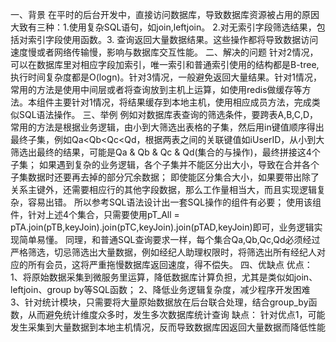 一、背景
在平时的后台开发中，直接访问数据库，导致数据库资源被占用的原因大致有三种：1.使用复杂SQL语句，如join,leftjoin。 2.对无索引字段筛选结果，包括对索引字段使用函数。3. 查询返回大量数据结果。这些操作都将导致数据访问速度慢或者网络传输慢，影响与数据库交互性能。
二、解决的问题
针对2情况，可以在数据库里对相应字段加索引，唯一索引和普通索引使用的结构都是B-tree,执行时间复杂度都是O(logn)。针对3情况，一般避免返回大量结果。针对1情况，常用的方法是使用中间层或者将查询放到主机上运算，如使用redis做缓存等方法。本组件主要针对1情况，将结果缓存到本地主机，使用相应成员方法，完成类似SQL语法操作。
三、举例
例如对数据库表查询的筛选条件，要跨表A,B,C,D，常用的方法是根据业务逻辑，由小到大筛选出表格的子集，然后用in键值顺序得出最终子集，例如Qa<Qb<Qc<Qd，根据两表之间的关联键值如iUserID，从小到大筛选出最终的结果，可能是Qa & Qb & Qc & Qd(集合的与操作)，最终拼接这4个子集；
如果遇到复杂的业务逻辑，各个子集并不能区分出大小，导致在合并各个子集数据时还要再去掉的部分冗余数据；
即使能区分集合大小，如果要带出除了关系主键外，还需要相应行的其他字段数据，那么工作量相当大，而且实现逻辑复杂，容易出错。
所以参考SQL语法设计出一套SQL操作的组件有必要；
使用该组件，针对上述4个集合，只需要使用pT_All = pTA.join(pTB,keyJoin).join(pTC,keyJoin).join(pTAD,keyJoin)即可，业务逻辑实现简单易懂。
同理，和普通SQL查询要求一样，每个集合Qa,Qb,Qc,Qd必须经过严格筛选，切忌筛选出大量数据，例如经纪人助理权限时，将筛选出所有经纪人对应的所有会员，这将严重拖慢数据库返回速度，得不偿失。
四、优缺点
优点：
1、将原始数据采集到微服务里运算，降低数据库计算负担，尤其是类似如join、leftjoin、group by等SQL函数；
2、降低业务逻辑复杂度，减少程序开发困难
3、针对统计模块，只需要将大量原始数据放在后台联合处理，结合group_by函数，从而避免统计维度众多时，发生多次数据库统计查询
缺点：
针对优点1，可能发生采集到大量数据到本地主机情况，反而导致数据库因返回大量数据而降低性能


